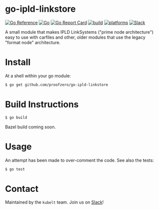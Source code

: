 # go-ipld-linkstore

[![Go Reference](https://pkg.go.dev/badge/kubelt.com/kubelt.svg)](https://pkg.go.dev/kubelt.com/kubelt)
[![Go](https://img.shields.io/github/go-mod/go-version/proofzero/kubelt)](https://golang.org/dl/)
[![Go Report Card](https://goreportcard.com/badge/github.com/proofzero/kubelt)](https://goreportcard.com/report/github.com/proofzero/kubelt)
[![build](https://github.com/proofzero/kmdr/actions/workflows/bazel.yaml/badge.svg)]()
[![platforms](https://img.shields.io/badge/platforms-linux|windows|macos-inactive.svg)]()
[![Slack](https://img.shields.io/badge/slack-@kubelt-FD4E83.svg)](https://kubelt.slack.com)

A small module that makes IPLD LinkSystems ("prime node architecture") easy to
use with carfiles and other, older modules that use the legacy "format node"
architecture.

# Install

At a shell within your go module:

```bash
$ go get github.com/proofzero/go-ipld-linkstore
```

# Build Instructions

```bash
$ go build
```

Bazel build coming soon.

# Usage

An attempt has been made to over-comment the code. See also the tests:

```bash
$ go test
```

# Contact

Maintained by the `kubelt` team. Join us on [Slack](https://join.slack.com/t/kubelt/shared_invite/zt-v26fl7va-VmBi1bozuSypA9FS8nibNQ)!
